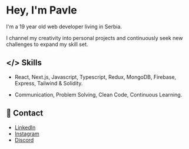 # Hey, I'm Pavle

I'm a 19 year old web developer living in Serbia.

I channel my creativity into personal projects and continuously seek new
challenges to expand my skill set.

## </> Skills

* React, Next.js, Javascript, Typescript, Redux, MongoDB, Firebase, Express, Tailwind & Solidity.
  
* Communication, Problem Solving, Clean Code, Continuous Learning.

## 📩 Contact

* [LinkedIn](https://www.linkedin.com/in/kowy-dev/)
* [Instagram](https://www.instagram.com/pavle.dev/)
* [Discord](https://discord.gg/dqv7em6gAq)
